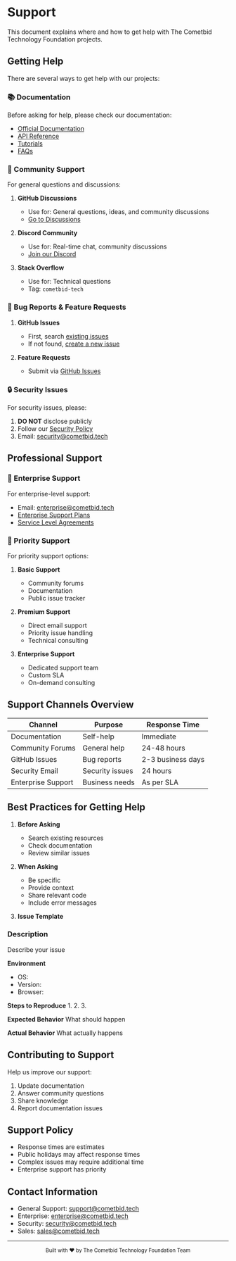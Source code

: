 # Support

This document explains where and how to get help with The Cometbid Technology Foundation projects.

## Getting Help

There are several ways to get help with our projects:

### 📚 Documentation

Before asking for help, please check our documentation:

- [Official Documentation](https://docs.cometbid.tech)
- [API Reference](https://api.cometbid.tech)
- [Tutorials](https://learn.cometbid.tech)
- [FAQs](https://docs.cometbid.tech/faqs)

### 💬 Community Support

For general questions and discussions:

1. **GitHub Discussions**
   - Use for: General questions, ideas, and community discussions
   - [Go to Discussions](https://github.com/orgs/cometbid-tech/discussions)

2. **Discord Community**
   - Use for: Real-time chat, community discussions
   - [Join our Discord](https://discord.gg/cometbid-tech)

3. **Stack Overflow**
   - Use for: Technical questions
   - Tag: `cometbid-tech`

### 🐛 Bug Reports & Feature Requests

1. **GitHub Issues**
   - First, search [existing issues](https://github.com/cometbid-tech/.github/issues)
   - If not found, [create a new issue](https://github.com/cometbid-tech/.github/issues/new/choose)

2. **Feature Requests**
   - Submit via [GitHub Issues](https://github.com/cometbid-tech/.github/issues/new?template=feature_request.md)

### 🔒 Security Issues

For security issues, please:

1. **DO NOT** disclose publicly
2. Follow our [Security Policy](SECURITY.md)
3. Email: security@cometbid.tech

## Professional Support

### 💼 Enterprise Support

For enterprise-level support:

- Email: enterprise@cometbid.tech
- [Enterprise Support Plans](https://cometbid.tech/enterprise)
- [Service Level Agreements](https://cometbid.tech/enterprise/sla)

### 📧 Priority Support

For priority support options:

1. **Basic Support**
   - Community forums
   - Documentation
   - Public issue tracker

2. **Premium Support**
   - Direct email support
   - Priority issue handling
   - Technical consulting

3. **Enterprise Support**
   - Dedicated support team
   - Custom SLA
   - On-demand consulting

## Support Channels Overview

| Channel | Purpose | Response Time |
|---------|----------|---------------|
| Documentation | Self-help | Immediate |
| Community Forums | General help | 24-48 hours |
| GitHub Issues | Bug reports | 2-3 business days |
| Security Email | Security issues | 24 hours |
| Enterprise Support | Business needs | As per SLA |

## Best Practices for Getting Help

1. **Before Asking**
   - Search existing resources
   - Check documentation
   - Review similar issues

2. **When Asking**
   - Be specific
   - Provide context
   - Share relevant code
   - Include error messages

3. **Issue Template**

### Description
Describe your issue

**Environment**
* OS:
* Version:
* Browser:

**Steps to Reproduce**
1.
2.
3.

**Expected Behavior**
What should happen

**Actual Behavior**
What actually happens

## Contributing to Support

Help us improve our support:

1. Update documentation
2. Answer community questions
3. Share knowledge
4. Report documentation issues

## Support Policy

- Response times are estimates
- Public holidays may affect response times
- Complex issues may require additional time
- Enterprise support has priority

## Contact Information

- General Support: support@cometbid.tech
- Enterprise: enterprise@cometbid.tech
- Security: security@cometbid.tech
- Sales: sales@cometbid.tech

---
<div align="center">
  <sub>Built with ❤️ by The Cometbid Technology Foundation Team</sub>
</div>

